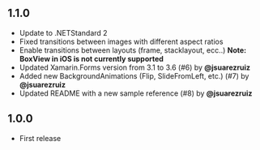 ## 1.1.0
* Update to .NETStandard 2
* Fixed transitions between images with different aspect ratios
* Enable transitions between layouts (frame, stacklayout, ecc..) 
 **Note: BoxView in iOS is not currently supported**
* Updated Xamarin.Forms version from 3.1 to 3.6 (#6) by **@jsuarezruiz**
* Added new BackgroundAnimations (Flip, SlideFromLeft, etc.) (#7) by **@jsuarezruiz**
* Updated README with a new sample reference (#8) by **@jsuarezruiz**

## 1.0.0
* First release

